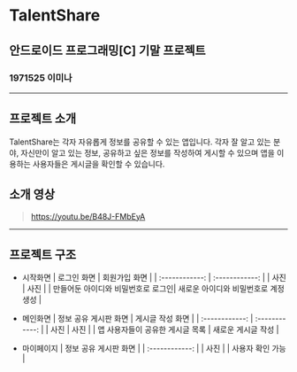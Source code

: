 # TalentShare
## 안드로이드 프로그래밍[C] 기말 프로젝트
### 1971525 이미나

---
## 프로젝트 소개
TalentShare는 각자 자유롭게 정보를 공유할 수 있는 앱입니다.
각자 잘 알고 있는 분야, 자신만이 알고 있는 정보, 공유하고 싶은 정보를 작성하여 게시할 수 있으며
앱을 이용하는 사용자들은 게시글을 확인할 수 있습니다.

## 소개 영상
> https://youtu.be/B48J-FMbEyA

---
## 프로젝트 구조

- 시작화면
|  로그인 화면   |  회원가입 화면 |
| :------------: | :------------: |
|    사진        |   사진         |
| 만들어둔 아이디와 비밀번호로 로그인| 새로운 아이디와 비밀번호로 계정 생성 |

- 메인화면
| 정보 공유 게시판 화면 | 게시글 작성 화면 |
| :------------: | :------------: |
| 사진   |   사진 |
| 앱 사용자들이 공유한 게시글 목록 | 새로운 게시글 작성 |

- 마이페이지
| 정보 공유 게시판 화면 |
| :------------: |
| 사진 |
| 사용자 확인 가능 |
